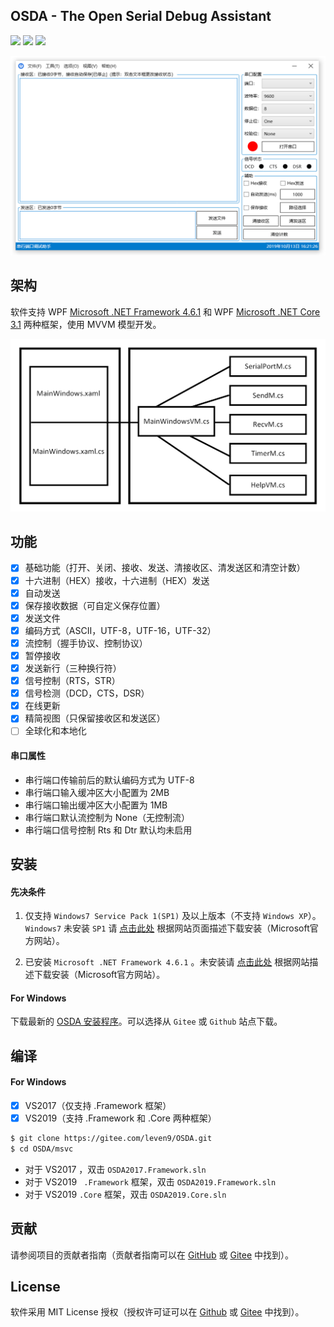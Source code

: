 ## OSDA - The Open Serial Debug Assistant

<p align="left">
    <a href="#License" alt="License"><img src="https://img.shields.io/badge/License-MIT-green"/></a>
    <a href="#安装" alt="Platform"><img src="https://img.shields.io/badge/Platform-Windows-green"/></a>
    <a alt="Version"><img src="https://img.shields.io/badge/Release-V3.5.0-green"/></a>
</p>

![OSDA](Docs/source/_images/osda.png)

## 架构

软件支持 WPF [Microsoft .NET Framework 4.6.1](https://dotnet.microsoft.com/download/dotnet-framework/net461) 和 WPF [Microsoft .NET Core 3.1]( https://dotnet.microsoft.com/download/dotnet-core/3.1 ) 两种框架，使用 MVVM 模型开发。

![Framework](Docs/source/_images/framework.png)

## 功能

- [x] 基础功能（打开、关闭、接收、发送、清接收区、清发送区和清空计数）
- [x] 十六进制（HEX）接收，十六进制（HEX）发送
- [x] 自动发送
- [x] 保存接收数据（可自定义保存位置）
- [x] 发送文件
- [x] 编码方式（ASCII，UTF-8，UTF-16，UTF-32）
- [x] 流控制（握手协议、控制协议）
- [x] 暂停接收
- [x] 发送新行（三种换行符）
- [x] 信号控制（RTS，STR）
- [x] 信号检测（DCD，CTS，DSR）
- [x] 在线更新
- [x] 精简视图（只保留接收区和发送区）
- [ ] 全球化和本地化

####  串口属性

* 串行端口传输前后的默认编码方式为 UTF-8 
* 串行端口输入缓冲区大小配置为 2MB
* 串行端口输出缓冲区大小配置为 1MB
* 串行端口默认流控制为 None（无控制流）
* 串行端口信号控制 Rts 和 Dtr 默认均未启用

## 安装

#### 先决条件

1. 仅支持 `Windows7 Service Pack 1(SP1)` 及以上版本（不支持 `Windows XP`）。`Windows7` 未安装 `SP1` 请  [点击此处](https://support.microsoft.com/zh-cn/help/15090/windows-7-install-service-pack-1-sp1) 根据网站页面描述下载安装（Microsoft官方网站）。

2. 已安装 `Microsoft .NET Framework 4.6.1` 。未安装请 [点击此处](https://dotnet.microsoft.com/download/dotnet-framework/net461) 根据网站描述下载安装（Microsoft官方网站）。

#### For Windows

下载最新的 [OSDA 安装程序](https://leven9.gitee.io/osdaweb/download.html)。可以选择从 `Gitee` 或 `Github` 站点下载。

## 编译

#### For Windows

- [x] VS2017（仅支持 .Framework 框架）
- [x] VS2019（支持 .Framework 和 .Core 两种框架）

```bash
$ git clone https://gitee.com/leven9/OSDA.git
$ cd OSDA/msvc
```
* 对于 VS2017 ，双击 `OSDA2017.Framework.sln` 
* 对于 VS2019 ` .Framework` 框架，双击 `OSDA2019.Framework.sln` 
* 对于 VS2019 `.Core` 框架，双击 `OSDA2019.Core.sln`

## 贡献

请参阅项目的贡献者指南（贡献者指南可以在 [GitHub](https://github.com/leven99/OSDA/blob/master/CONTRIBUTING.md) 或 [Gitee](https://gitee.com/leven9/OSDA/blob/master/CONTRIBUTING.md) 中找到）。

## License

软件采用 MIT License 授权（授权许可证可以在 [Github](https://github.com/leven99/OSDA) 或 [Gitee](https://gitee.com/leven9/OSDA) 中找到）。